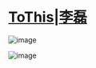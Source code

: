 # [ToThis|李磊](https://tothis.gitee.io)

![image](https://github-readme-stats.vercel.app/api?username=tothis&show_icons=true&include_all_commits=true)

![image](https://github-readme-stats.vercel.app/api/top-langs/?username=tothis&layout=compact)
